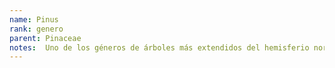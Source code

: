 ```yaml
---
name: Pinus
rank: genero
parent: Pinaceae
notes:  Uno de los géneros de árboles más extendidos del hemisferio norte.
---
```

